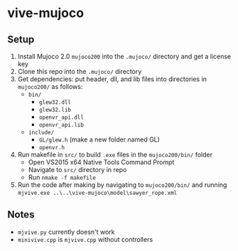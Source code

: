 # vive-mujoco

## Setup

1. Install Mujoco 2.0 `mujoco200` into the `.mujoco/` directory and get a license key
2. Clone this repo into the `.mujoco/` directory
3. Get dependencies: put header, dll, and lib files into directories in `mujoco200/` as follows:
    * `bin/`
        * `glew32.dll`
        * `glew32.lib`
        * `openvr_api.dll`
        * `openvr_api.lib`
    * `include/`
        * `GL/glew.h` (make a new folder named GL)
        * `openvr.h`
4. Run makefile in `src/` to build `.exe` files in the `mujoco200/bin/` folder
    * Open VS2015 x64 Native Tools Command Prompt
    * Navigate to `src/` directory in repo
    * Run `nmake -f makefile`
5. Run the code after making by navigating to `mujoco200/bin/` and running `mjvive.exe ..\..\vive-mujoco\model\sawyer_rope.xml`

## Notes

* `mjvive.py` currently doesn't work
* `minivive.cpp` is `mjvive.cpp` without controllers